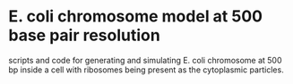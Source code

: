 # E. coli chromosome model at 500 base pair resolution
scripts and code for generating and simulating E. coli chromosome at 500 bp inside a cell with ribosomes being present as the cytoplasmic particles.
